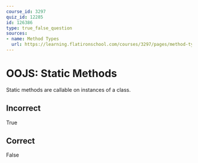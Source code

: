 ```yaml
---
course_id: 3297
quiz_id: 12285
id: 126386
type: true_false_question
sources:
- name: Method Types
  url: https://learning.flatironschool.com/courses/3297/pages/method-types?module_item_id=143625
---
```


# OOJS: Static Methods

Static methods are callable on instances of a class.

## Incorrect

True

## Correct

False

